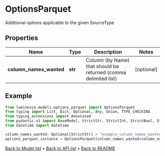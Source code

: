 # OptionsParquet

Additional options applicable to the given SourceType
## Properties
Name | Type | Description | Notes
------------ | ------------- | ------------- | -------------
**column_names_wanted** | **str** | Column (by Name) that should be returned (comma delimited list) | [optional] 
## Example

```python
from luminesce.models.options_parquet import OptionsParquet
from typing import List, Dict, Optional, Any, Union, TYPE_CHECKING
from typing_extensions import Annotated
from pydantic.v1 import BaseModel, StrictStr, StrictInt, StrictBool, StrictFloat, StrictBytes, Field, validator, ValidationError, conlist, constr
from datetime import datetime

column_names_wanted: Optional[StrictStr] = "example_column_names_wanted"
options_parquet_instance = OptionsParquet(column_names_wanted=column_names_wanted)

```

[Back to Model list](../README.md#documentation-for-models) &#8226; [Back to API list](../README.md#documentation-for-api-endpoints) &#8226; [Back to README](../README.md)

